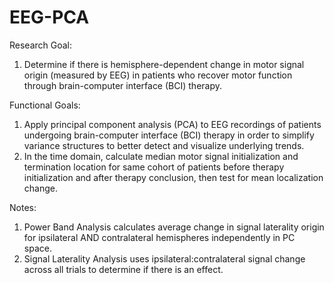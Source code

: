 # EEG-PCA
Research Goal: 
  1) Determine if there is hemisphere-dependent change in motor signal origin (measured by EEG) in patients who recover motor function through brain-computer interface (BCI) therapy. 

Functional Goals: 
  1) Apply principal component analysis (PCA) to EEG recordings of patients undergoing brain-computer interface (BCI) therapy in order to simplify variance structures to better detect and visualize underlying trends. 
  2) In the time domain, calculate median motor signal initialization and termination location for same cohort of patients before therapy initialization and after therapy conclusion, then test for mean localization change.  

Notes: 
  1) Power Band Analysis calculates average change in signal laterality origin for ipsilateral AND contralateral hemispheres independently in PC space.
  2) Signal Laterality Analysis uses ipsilateral:contralateral signal change across all trials to determine if there is an effect. 
